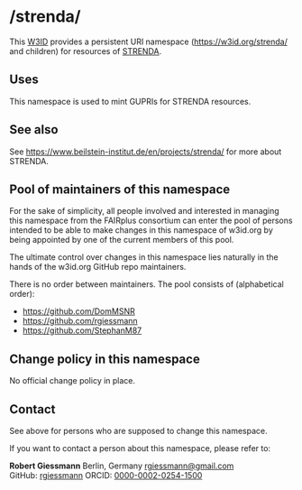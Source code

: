 # /strenda/
This [W3ID](https://w3id.org) provides a persistent URI namespace (https://w3id.org/strenda/ and children) for resources of [STRENDA](https://www.beilstein-institut.de/en/projects/strenda/).

## Uses
This namespace is used to mint GUPRIs for STRENDA resources.

## See also
See <https://www.beilstein-institut.de/en/projects/strenda/> for more about STRENDA.

## Pool of maintainers of this namespace
For the sake of simplicity, all people involved and interested in managing this namespace from the FAIRplus consortium can enter the pool of persons intended to be able to make changes in this namespace of w3id.org by being appointed by one of the current members of this pool.

The ultimate control over changes in this namespace lies naturally in the hands of the w3id.org GitHub repo maintainers.

There is no order between maintainers. The pool consists of (alphabetical order):

* https://github.com/DomMSNR
* https://github.com/rgiessmann
* https://github.com/StephanM87

## Change policy in this namespace
No official change policy in place.

## Contact
See above for persons who are supposed to change this namespace.

If you want to contact a person about this namespace, please refer to:

**Robert Giessmann**
Berlin, Germany
<rgiessmann@gmail.com>  
GitHub: [rgiessmann](https://github.com/rgiessmann)
ORCID: [0000-0002-0254-1500](https://orcid.org/0000-0002-0254-1500)  
